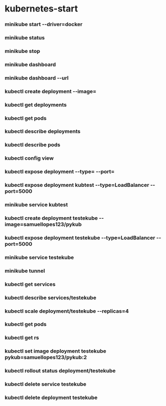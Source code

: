 # kubernetes-start

### minikube start --driver=docker
### minikube status
### minikube stop
### minikube dashboard
### minikube dashboard --url

### kubectl create deployment <nome> --image=<nome da imagem>

### kubectl get deployments
### kubectl get pods
### kubectl describe deployments
### kubectl describe pods
### kubectl config view


### kubectl expose deployment <NOME> --type=<tipo> --port=<port>
### kubectl expose deployment kubtest --type=LoadBalancer --port=5000


### minikube service kubtest

### kubectl create deployment testekube --image=samuellopes123/pykub
### kubectl expose deployment testekube --type=LoadBalancer --port=5000
### minikube service testekube
### minikube tunnel

### kubectl get services
### kubectl describe services/testekube


### kubectl scale deployment/testekube --replicas=4
### kubectl get pods
### kubectl get rs

### kubectl set image deployment testekube pykub=samuellopes123/pykub:2

### kubectl rollout status deployment/testekube

### kubectl delete service testekube

### kubectl delete deployment testekube